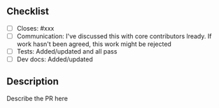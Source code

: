 ## Checklist
- [ ] Closes: #xxx
- [ ] Communication: I've discussed this with core contributors lready. If work hasn't been agreed, this work might be rejected 
- [ ] Tests: Added/updated and all pass
- [ ] Dev docs: Added/updated

## Description
Describe the PR here